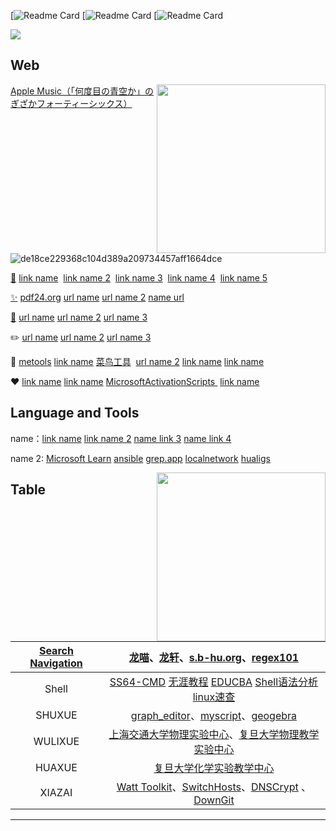 [![Readme Card](#)
[![Readme Card](#)
[![Readme Card](#)

<a><img align="center" src="https://images.squarespace-cdn.com/content/v1/5e73815d51d75711a1ffe1fb/37cc06bc-f088-44e3-add2-95825462e75f/DeckardsPenthouse_Est_v008_023.jpg" /></a>

## Web 

<a href="https://music.apple.com/cn/album/%E4%BD%95%E5%BA%A6%E7%9B%AE%E3%81%AE%E9%9D%92%E7%A9%BA%E3%81%8B/1537529213?i=1537529214">
  <img align="right" src="https://github.com/user-attachments/assets/2deec2e1-c0e0-4d46-9f2b-6be55a41ec5d" width="270" height="270" />
  Apple Music（「何度目の青空か」のぎざかフォーティーシックス）
</a>

![de18ce229368c104d389a209734457aff1664dce](https://github.com/user-attachments/assets/2deec2e1-c0e0-4d46-9f2b-6be55a41ec5d)


[🔎](#)&nbsp;<a href="#" target="_blank">link name</a>  &nbsp;<a href="#" target="_blank">link name 2</a>  &nbsp;<a href="h#" target="_blank">link name 3</a> &nbsp;<a href="#">link name 4</a>  &nbsp;<a href="#" target="_blank">link name 5</a>

[✨](#)&nbsp;<a href="https://tools.pdf24.org" target="_blank">pdf24.org</a>&nbsp;<a href="#"
 target="_blank">url name</a>&nbsp;<a href="#" target="_blank">url name 2</a> [name url](#)

[🔖](#)&nbsp;<a href="#" target="_blank">url name</a>&nbsp;<a href="#">url name 2</a>&nbsp;<a href="#" target="_blank">url name 3</a>

✏️ <a href="#" target="_blank">url name</a>&nbsp;<a href="#" target="_blank">url name 2</a> [url name 3](#)

🧰&nbsp;[metools](http://www.metools.info/other/subnetmask160.html)&nbsp;[link name](#)&nbsp;<a href="https://c.runoob.com" target="_blank">菜鸟工具</a> &nbsp;[url name 2](#)&nbsp;[link name](#)&nbsp;[link name](#)

❤️&nbsp;<a href="#" target="_blank">link name</a>&nbsp;<a href="#" target="_blank">link name</a>&nbsp;<a href="https://massgrave.dev" target="_blank">MicrosoftActivationScripts </a>&nbsp;[link name](#)


## Language and Tools

name：[link name](#)&nbsp;[link name 2](#)&nbsp;[name link 3](#)&nbsp;[name link 4](#)

name 2: [Microsoft Learn](https://learn.microsoft.com/zh-cn/training/modules/implement-common-integration-features-finance-ops/10-exercise-1)  [ansible](http://www.tastones.com/stackoverflow/ansible/)&nbsp;[grep.app](https://grep.app)&nbsp;[localnetwork](http://localnetwork.cn/project-3/doc-200/)&nbsp;[hualigs](https://www.hualigs.cn)

<a><img align="right" src="https://fastly.jsdelivr.net/gh/hoochanlon/hoochanlon/pictures/spy.png" width="270 " height="270" /></a>


## Table

|[Search Navigation](https://moyu.games/)| [龙喵](https://ailongmiao.com)、[龙轩](http://ilxdh.com)、[s.b-hu.org](https://s.b-hu.org/lite/)、[regex101](https://regex101.com/) |
| :-----------: | :----------------------------------------------------------: |
|Shell| <a href="https://ss64.com" target="_blank" >SS64-CMD</a> <a href="https://www.learnfk.com/batch-script/batch-script-aliases.html">无涯教程</a>  <a href="https://www.educba.com/powershell-base64/" target="_blank" >EDUCBA</a> <a href="https://www.explainshell.com">Shell语法分析</a> [linux速查](https://wangchujiang.com/linux-command/) |
|SHUXUE|[graph_editor](https://csacademy.com/app/graph_editor/)、[myscript](http://webdemo.myscript.com)、[geogebra](https://www.geogebra.org/geometry)|
|WULIXUE|[上海交通大学物理实验中心](https://pec.sjtu.edu.cn/ols/)、[复旦大学物理教学实验中心](http://phylab.fudan.edu.cn/doku.php)|
|HUAXUE| [复旦大学化学实验教学中心](http://www.ecce.fudan.edu.cn/a2/22/c5772a41506/page.htm) |
|XIAZAI| [Watt Toolkit](https://steampp.net)、[SwitchHosts](https://github.com/oldj/SwitchHosts)、[DNSCrypt](https://github.com/DNSCrypt/dnscrypt-proxy) 、[DownGit](https://minhaskamal.github.io/DownGit/#/home)|


---


<!-- 

 <b><i><a href="https://hoochanlon.github.io/hoochanlon" target="_blank">About me</a></i></b> <br>

<a href="#"><img align="right" src="./pictures/wx.png" width="200 " height="200" /></a>


-->
